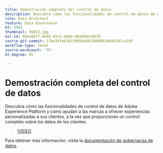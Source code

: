 ```yaml
---
title: Demostración completa del control de datos
description: Descubra cómo las funcionalidades de control de datos de Adobe Experience Platform y cómo ayudan a las marcas a ofrecer experiencias personalizadas a sus clientes, a la vez que proporcionan un control completo sobre los datos de los clientes.
role: Data Architect
feature: Data Governance
kt: 5802
thumbnail: 36653.jpg
exl-id: 84ac047f-eb46-41c3-a6b0-d0a9d0ec0d79
source-git-commit: 17be24fe619139056a69190b98610644387ca18f
workflow-type: tm+mt
source-wordcount: '75'
ht-degree: 8%

---
```


# Demostración completa del control de datos

Descubra cómo las funcionalidades de control de datos de Adobe Experience Platform y cómo ayudan a las marcas a ofrecer experiencias personalizadas a sus clientes, a la vez que proporcionan un control completo sobre los datos de los clientes.

>[!VIDEO](https://video.tv.adobe.com/v/36653?quality=12&learn=on)

Para obtener más información, visite la [documentación de gobernanza de datos](https://experienceleague.adobe.com/docs/experience-platform/data-governance/home.html?lang=es).
